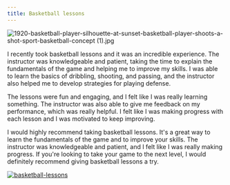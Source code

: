 ```yaml
---
title: Basketball lessons
---
```


![1920-basketball-player-silhouette-at-sunset-basketball-player-shoots-a-shot-sport-basketball-concept (1).jpg](/1920-basketball-player-silhouette-at-sunset-basketball-player-shoots-a-shot-sport-basketball-concept_(1).jpg)

I recently took basketball lessons and it was an incredible experience. The instructor was knowledgeable and patient, taking the time to explain the fundamentals of the game and helping me to improve my skills. I was able to learn the basics of dribbling, shooting, and passing, and the instructor also helped me to develop strategies for playing defense.

The lessons were fun and engaging, and I felt like I was really learning something. The instructor was also able to give me feedback on my performance, which was really helpful. I felt like I was making progress with each lesson and I was motivated to keep improving.

I would highly recommend taking basketball lessons. It's a great way to learn the fundamentals of the game and to improve your skills. The instructor was knowledgeable and patient, and I felt like I was really making progress. If you're looking to take your game to the next level, I would definitely recommend giving basketball lessons a try.

[![basketball-lessons](<https://dabuttonfactory.com/button.png?t=CHECK+SERVICE&f=Noto+Sans-Bold&ts=26&tc=fff&hp=45&vp=20&c=11&bgt=unicolored&bgc=4bd42f>)](<https://www.bark.com/?a_aid=5d2d0e83cdc3>)